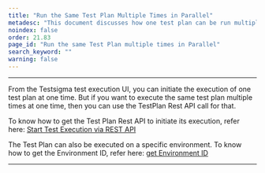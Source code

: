 ```yaml
---
title: "Run the Same Test Plan Multiple Times in Parallel"
metadesc: "This document discusses how one test plan can be run multiple times, in parallel, using the REST API calls | Run same test plan multiple times"
noindex: false
order: 21.83
page_id: "Run the same Test Plan multiple times in Parallel"
search_keyword: ""
warning: false
---
```


---

From the Testsigma test execution UI, you can initiate the execution of one test plan at one time. But if you want to execute the same test plan multiple times at one time, then you can use the TestPlan Rest API call for that.

To know how to get the Test Plan Rest API to initiate its execution, refer here: [Start Test Execution via REST API](https://testsigma.com/docs/api/test-plans/#test-plan---start-test-execution-api)

The Test Plan can also be executed on a specific environment. To know how to get the Environment ID, refer here: [get Environment ID](https://testsigma.com/docs/api/environments/#get-an-environment)



---